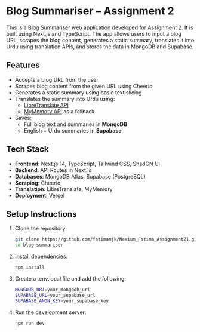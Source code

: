 # Blog Summariser – Assignment 2

This is a Blog Summariser web application developed for Assignment 2. It is built using Next.js and TypeScript. The app allows users to input a blog URL, scrapes the blog content, generates a static summary, translates it into Urdu using translation APIs, and stores the data in MongoDB and Supabase.

## Features

- Accepts a blog URL from the user
- Scrapes blog content from the given URL using Cheerio
- Generates a static summary using basic text slicing
- Translates the summary into Urdu using:
  - [LibreTranslate API](https://libretranslate.com/)
  - [MyMemory API](https://mymemory.translated.net/) as a fallback
- Saves:
  - Full blog text and summaries in **MongoDB**
  - English + Urdu summaries in **Supabase**

## Tech Stack

- **Frontend**: Next.js 14, TypeScript, Tailwind CSS, ShadCN UI
- **Backend**: API Routes in Next.js
- **Databases**: MongoDB Atlas, Supabase (PostgreSQL)
- **Scraping**: Cheerio
- **Translation**: LibreTranslate, MyMemory
- **Deployment**: Vercel

## Setup Instructions

1. Clone the repository:

   ```bash
   git clone https://github.com/fatimamjk/Nexium_Fatima_Assignment21.git
   cd blog-summariser

   ```

2. Install dependencies:

   ```bash
   npm install

   ```

3. Create a .env.local file and add the following:

   ```bash
   MONGODB_URI=your_mongodb_uri
   SUPABASE_URL=your_supabase_url
   SUPABASE_ANON_KEY=your_supabase_key

   ```

4. Run the development server:
   ```bash
   npm run dev
   ```
